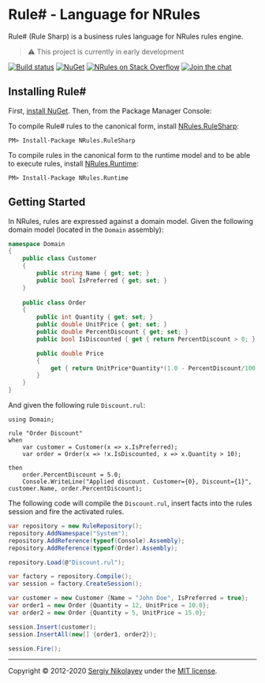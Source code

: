 # Rule# - Language for NRules

Rule# (Rule Sharp) is a business rules language for NRules rules engine.

> :warning: This project is currently in early development

[![Build status](https://img.shields.io/appveyor/ci/nrules/nrules-language.svg)](https://ci.appveyor.com/project/NRules/nrules-language) [![NuGet](https://img.shields.io/nuget/v/NRules.RuleSharp.svg)](https://nuget.org/packages/NRules.RuleSharp) [![NRules on Stack Overflow](https://img.shields.io/badge/stack%20overflow-nrules-orange.svg)](http://stackoverflow.com/questions/tagged/nrules) [![Join the chat](https://img.shields.io/gitter/room/nrules/nrules.language.svg)](https://gitter.im/nrules/nrules.language)

## Installing Rule#

First, [install NuGet](https://docs.microsoft.com/nuget/guides/install-nuget). Then, from the Package Manager Console:

To compile Rule# rules to the canonical form, install [NRules.RuleSharp](https://www.nuget.org/packages/NRules.RuleSharp):

    PM> Install-Package NRules.RuleSharp

To compile rules in the canonical form to the runtime model and to be able to execute rules, install [NRules.Runtime](https://www.nuget.org/packages/NRules.Runtime):

    PM> Install-Package NRules.Runtime
    
## Getting Started

In NRules, rules are expressed against a domain model.
Given the following domain model (located in the ```Domain``` assembly):

```c#
namespace Domain
{
    public class Customer
    {
        public string Name { get; set; }
        public bool IsPreferred { get; set; }
    }
    
    public class Order
    {
        public int Quantity { get; set; }
        public double UnitPrice { get; set; }
        public double PercentDiscount { get; set; }
        public bool IsDiscounted { get { return PercentDiscount > 0; } }

        public double Price
        {
            get { return UnitPrice*Quantity*(1.0 - PercentDiscount/100.0); }
        }
    }
}
```

And given the following rule ```Discount.rul```:

```
using Domain;

rule "Order Discount"
when
    var customer = Customer(x => x.IsPreferred);
    var order = Order(x => !x.IsDiscounted, x => x.Quantity > 10);
    
then
    order.PercentDiscount = 5.0;
    Console.WriteLine("Applied discount. Customer={0}, Discount={1}", customer.Name, order.PercentDiscount);
```

The following code will compile the ```Discount.rul```, insert facts into the rules session and fire the activated rules.

```c#
var repository = new RuleRepository();
repository.AddNamespace("System");
repository.AddReference(typeof(Console).Assembly);
repository.AddReference(typeof(Order).Assembly);

repository.Load(@"Discount.rul");

var factory = repository.Compile();
var session = factory.CreateSession();

var customer = new Customer {Name = "John Doe", IsPreferred = true};
var order1 = new Order {Quantity = 12, UnitPrice = 10.0};
var order2 = new Order {Quantity = 5, UnitPrice = 15.0};

session.Insert(customer);
session.InsertAll(new[] {order1, order2});

session.Fire();
```

---
Copyright &copy; 2012-2020 [Sergiy Nikolayev](https://github.com/snikolayev) under the [MIT license](LICENSE.txt).
